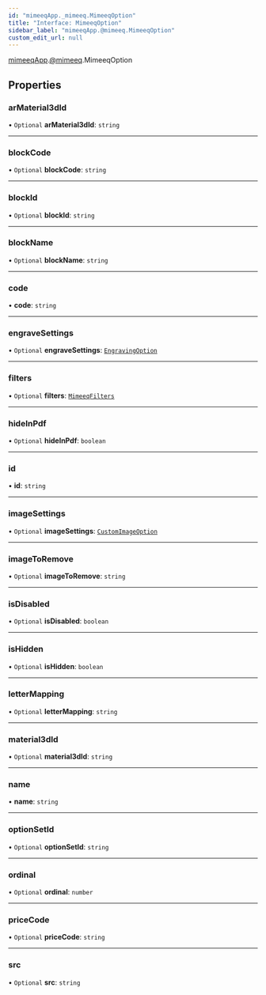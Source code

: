 ```yaml
---
id: "mimeeqApp._mimeeq.MimeeqOption"
title: "Interface: MimeeqOption"
sidebar_label: "mimeeqApp.@mimeeq.MimeeqOption"
custom_edit_url: null
---
```


[mimeeqApp](../modules/mimeeqApp.md).[@mimeeq](../namespaces/mimeeqApp._mimeeq.md).MimeeqOption

## Properties

### arMaterial3dId

• `Optional` **arMaterial3dId**: `string`

___

### blockCode

• `Optional` **blockCode**: `string`

___

### blockId

• `Optional` **blockId**: `string`

___

### blockName

• `Optional` **blockName**: `string`

___

### code

• **code**: `string`

___

### engraveSettings

• `Optional` **engraveSettings**: [`EngravingOption`](mimeeqApp._mimeeq.EngravingOption.md)

___

### filters

• `Optional` **filters**: [`MimeeqFilters`](mimeeqApp._mimeeq.MimeeqFilters.md)

___

### hideInPdf

• `Optional` **hideInPdf**: `boolean`

___

### id

• **id**: `string`

___

### imageSettings

• `Optional` **imageSettings**: [`CustomImageOption`](mimeeqApp._mimeeq.CustomImageOption.md)

___

### imageToRemove

• `Optional` **imageToRemove**: `string`

___

### isDisabled

• `Optional` **isDisabled**: `boolean`

___

### isHidden

• `Optional` **isHidden**: `boolean`

___

### letterMapping

• `Optional` **letterMapping**: `string`

___

### material3dId

• `Optional` **material3dId**: `string`

___

### name

• **name**: `string`

___

### optionSetId

• `Optional` **optionSetId**: `string`

___

### ordinal

• `Optional` **ordinal**: `number`

___

### priceCode

• `Optional` **priceCode**: `string`

___

### src

• `Optional` **src**: `string`
